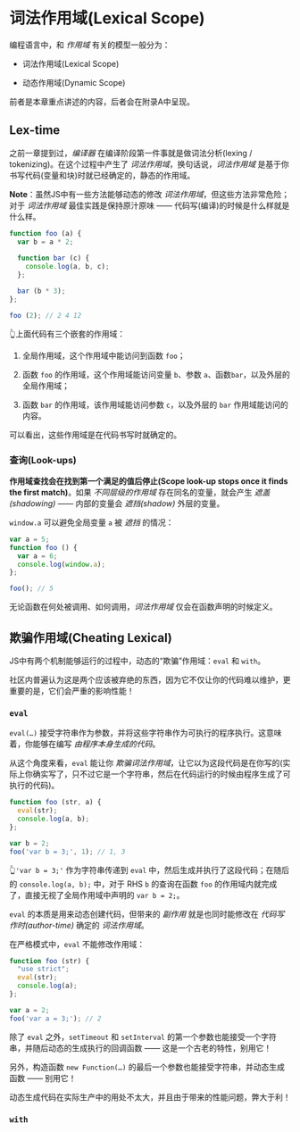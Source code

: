 # 词法作用域(Lexical Scope)
编程语言中，和 *作用域* 有关的模型一般分为：
- 词法作用域(Lexical Scope)

- 动态作用域(Dynamic Scope)

前者是本章重点讲述的内容，后者会在附录A中呈现。

## Lex-time
之前一章提到过，*编译器* 在编译阶段第一件事就是做词法分析(lexing / tokenizing)。在这个过程中产生了 *词法作用域*，换句话说，*词法作用域* 是基于你书写代码(变量和块)时就已经确定的，静态的作用域。

**Note**：虽然JS中有一些方法能够动态的修改 *词法作用域*，但这些方法非常危险；对于 *词法作用域* 最佳实践是保持原汁原味 —— 代码写(编译)的时候是什么样就是什么样。

```javascript
function foo (a) {
  var b = a * 2;
  
  function bar (c) {
    console.log(a, b, c);
  };

  bar (b * 3);
};

foo (2); // 2 4 12
```
👆上面代码有三个嵌套的作用域：
1. 全局作用域，这个作用域中能访问到函数 `foo`；

2. 函数 `foo` 的作用域，这个作用域能访问变量 `b`、参数 `a`、函数`bar`，以及外层的全局作用域；

3. 函数 `bar` 的作用域，该作用域能访问参数 `c`，以及外层的 `bar` 作用域能访问的内容。

可以看出，这些作用域是在代码书写时就确定的。

### 查询(Look-ups)
**作用域查找会在找到第一个满足的值后停止(Scope look-up stops once it finds the first match)**。如果 *不同层级的作用域* 存在同名的变量，就会产生 *遮盖(shadowing)* —— 内部的变量会 *遮挡(shadow)* 外层的变量。

`window.a` 可以避免全局变量 `a` 被 *遮挡* 的情况：
```javascript
var a = 5;
function foo () {
  var a = 6;
  console.log(window.a);
};

foo(); // 5
```

无论函数在何处被调用、如何调用，*词法作用域* 仅会在函数声明的时候定义。

## 欺骗作用域(Cheating Lexical)
JS中有两个机制能够运行的过程中，动态的“欺骗”作用域：`eval` 和 `with`。

社区内普遍认为这是两个应该被弃绝的东西，因为它不仅让你的代码难以维护，更重要的是，它们会严重的影响性能！

### `eval`
`eval(…)` 接受字符串作为参数，并将这些字符串作为可执行的程序执行。这意味着，你能够在编写 *由程序本身生成的代码*。

从这个角度来看，`eval` 能让你 *欺骗词法作用域*，让它以为这段代码是在你写的(实际上你确实写了，只不过它是一个字符串，然后在代码运行的时候由程序生成了可执行的代码)。

```javascript
function foo (str, a) {
  eval(str);
  console.log(a, b);
};

var b = 2;
foo('var b = 3;', 1); // 1, 3
```
👆`'var b = 3;'` 作为字符串传递到 `eval` 中，然后生成并执行了这段代码；在随后的 `console.log(a, b);` 中，对于 RHS `b` 的查询在函数 `foo` 的作用域内就完成了，直接无视了全局作用域中声明的 `var b = 2;`。

`eval` 的本质是用来动态创建代码，但带来的 *副作用* 就是也同时能修改在 *代码写作时(author-time)* 确定的 *词法作用域*。

在严格模式中，`eval` 不能修改作用域：
```javascript
function foo (str) {
  "use strict";
  eval(str);
  console.log(a);
};

var a = 2;
foo('var a = 3;'); // 2
```

除了 `eval` 之外，`setTimeout` 和 `setInterval` 的第一个参数也能接受一个字符串，并随后动态的生成执行的回调函数 —— 这是一个古老的特性，别用它！

另外，构造函数 `new Function(…)` 的最后一个参数也能接受字符串，并动态生成函数 —— 别用它！

动态生成代码在实际生产中的用处不太大，并且由于带来的性能问题，弊大于利！

### `with`